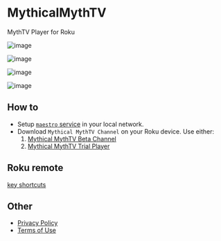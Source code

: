 # MythicalMythTV

MythTV Player for Roku

![image](https://github.com/evuraan/MythicalMythTV/assets/39205936/b40f541c-4ba3-4aef-8f48-b66335a8cc79)

![image](https://github.com/evuraan/MythicalMythTV/assets/39205936/6a7ac09a-d27e-47b4-861c-da200d1775ae)

![image](https://github.com/evuraan/MythicalMythTV/assets/39205936/5249113e-2fbd-466e-9c82-62f84f999651)

![image](https://github.com/evuraan/MythicalMythTV/assets/39205936/06e36b17-e924-45e6-a1ef-971ae788aada)

## How to

- Setup [`maestro` service](./maestro/README.md) in your local network.
- Download `Mythical MythTV Channel` on your Roku device. Use either:
  1. [Mythical MythTV Beta Channel](https://my.roku.com/account/add/MythicalMythTVBeta) 
  2. [Mythical MythTV Trial Player](https://channelstore.roku.com/details/89459fb0cfac7e876489853ba8009675/mythical-mythtv-trial-player)

## Roku remote
[key shortcuts](https://github.com/evuraan/MythicalMythTV/blob/main/maestro/groups.md)



## Other

- [Privacy Policy](./other/Privacy_Policy.md)
- [Terms of Use](./other/Terms_Of_Use.MD)
